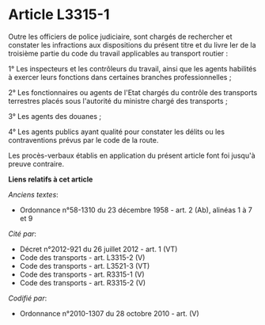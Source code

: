 # Article L3315-1

Outre les officiers de police judiciaire, sont chargés de rechercher et constater les infractions aux dispositions du présent
titre et du livre Ier de la troisième partie du code du travail applicables au transport routier :

1° Les inspecteurs et les contrôleurs du travail, ainsi que les agents habilités à exercer leurs fonctions dans certaines
branches professionnelles ;

2° Les fonctionnaires ou agents de l'Etat chargés du contrôle des transports terrestres placés sous l'autorité du ministre
chargé des transports ;

3° Les agents des douanes ;

4° Les agents publics ayant qualité pour constater les délits ou les contraventions prévus par le code de la route.

Les procès-verbaux établis en application du présent article font foi jusqu'à preuve contraire.

**Liens relatifs à cet article**

_Anciens textes_:

  - Ordonnance n°58-1310 du 23 décembre 1958 - art. 2 (Ab), alinéas 1 à 7 et 9

_Cité par_:

  - Décret n°2012-921 du 26 juillet 2012 - art. 1 (VT)
  - Code des transports - art. L3315-2 (V)
  - Code des transports - art. L3521-3 (VT)
  - Code des transports - art. R3315-1 (V)
  - Code des transports - art. R3315-2 (V)

_Codifié par_:

  - Ordonnance n°2010-1307 du 28 octobre 2010 - art. (V)
